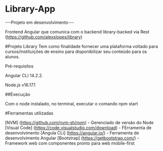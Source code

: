 # Library-App

---Projeto em desenvolvimento---

Frontend Angular que comunica com o backend library-backed via Rest (https://github.com/alexslopes/library)

#Projeto Library Tem como finalidade fornecer uma plataforma voltado para cursos/instituições de ensino para disponibilizar seu conteúdo para os alunos.

Pré-requisitos

Angular CLI 14.2.2.

Node.js v16.17.1

##Execução 

Com o node instalado, no terminal, executar o comando npm start

#Ferramentas utilizadas

[NVM] (https://github.com/nvm-sh/nvm) - Gerenciado de versão do Node
[Visual Code] (https://code.visualstudio.com/download) - FErramenta de desenvolvimento
[Angula CLi] (https://angular.io/) - Ferramenta de desenvolvimento Angular
[Bootstrap] (https://getbootstrap.com/) - Framework web com componentes pronto para web mobile-first
